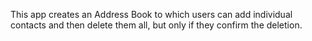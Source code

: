 This app creates an Address Book to which users can add individual contacts and then delete them all, but only if they confirm the deletion.
